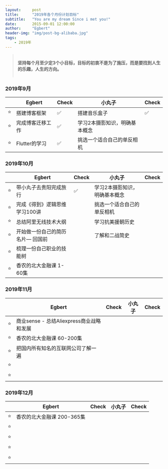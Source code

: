 ```yaml
---
layout:     post
title:      "2019年各个月份计划目标"
subtitle:   "You are my dream Since i met you!"
date:       2015-09-01 12:00:00
author:     "Egbert"
header-img: "img/post-bg-alibaba.jpg"
tags:
    - 2019年
---
```



> 
> <br/>__坚持每个月至少定3个小目标，目标的初衷不是为了施压，而是要找到人生的乐趣，人生的方向。__<br/><br/>
> 


### 2019年9月

|     |  Egbert                           |  ️Check   |        小丸子                    |  Check  |
| --- | ----------------------------------| ----     | ------------------------------- |---------|
| ⭐️  | 搭建博客框架                        | ✅       | 搭建音乐盒子                      |   ✅     |  
| ⭐️  | 完成博客迁移工作                     | ✅       | 学习2本摄影知识，明确基本概念       |          |
| ⭐️  | Flutter的学习                      |  ✅      | 挑选一个适合自己的单反相机          |          |

### 2019年10月

|     |  Egbert                           |  ️Check   |        小丸子                    |  Check  |
| --- | ----------------------------------| ----     | ------------------------------- |---------|
| ⭐️  | 带小丸子去贵阳完成旅行                |    ✅    |  学习2本摄影知识，明确基本概念      |         |  
| ⭐️  | 完成《得到》逻辑思维学习100讲          |          |  挑选一个适合自己的单反相机         |          |
| ⭐️  | 总结阿里无线技术大纲                  |          |     学习抗美援朝历史              |         |
| ⭐️  | 开始做一份自己的简历名片— 回国前        |          |       了解和二战简史             |         |
| ⭐️  | 梳理一份自己职业的技能树               |          |                                |         |
| ⭐️  |  香农的北大金融课 1-60集              |          |                                |         |

### 2019年11月

|     |  Egbert                           |  ️Check   |        小丸子                    |  Check  |
| --- | ----------------------------------| ----     | ------------------------------- |---------|
| ⭐️  | 商业sense - 总结Aliexpress商业战略和发展     |          |                          |         |  
| ⭐️  | 香农的北大金融课 60-200集                   |          |                          |         |
| ⭐️  | 把国内所有知名的互联网公司了解一遍              |          |                          |         |
| ⭐️  |                                          |          |                          |         |
| ⭐️  |                                          |          |                          |         |

### 2019年12月

|     |  Egbert                           |  ️Check   |        小丸子                    |  Check  |
| --- | ----------------------------------| ----     | ------------------------------- |---------|
| ⭐️  | 香农的北大金融课 200-365集                  |          |                          |         |  
| ⭐️  |                                          |          |                          |         |
| ⭐️  |                                          |          |                          |         |
| ⭐️  |                                          |          |                          |         |
| ⭐️  |                                          |          |                          |         |